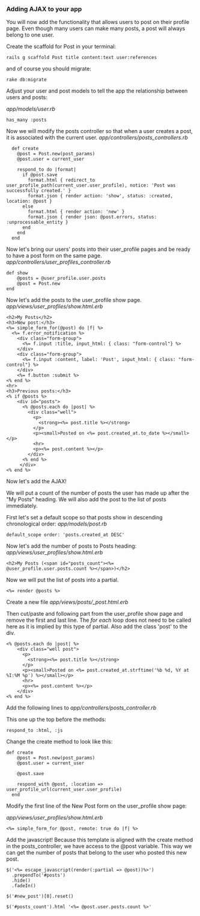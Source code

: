 ### Adding AJAX to your app

You will now add the functionality that allows users to post on their profile page.
Even though many users can make many posts, a post will always belong to one user.



Create the scaffold for Post in your terminal:
```
rails g scaffold Post title content:text user:references
```

and of course you should migrate:
```
rake db:migrate
```

Adjust your user and post models to tell the app the relationship between users and posts:

*app/models/user.rb*
```
has_many :posts
```


Now we will modify the posts controller so that when a user creates a post, it is associated with the current user.
*app/controllers/posts_controllers.rb*

```
  def create
    @post = Post.new(post_params)
    @post.user = current_user

    respond_to do |format|
      if @post.save
        format.html { redirect_to user_profile_path(current_user.user_profile), notice: 'Post was successfully created.' }
        format.json { render action: 'show', status: :created, location: @post }
      else
        format.html { render action: 'new' }
        format.json { render json: @post.errors, status: :unprocessable_entity }
      end
    end
  end
```

Now let's bring our users' posts into their user_profile pages and be ready to have a post form on the same page.
*app/controllers/user_profiles_controller.rb*

```
def show
	@posts = @user_profile.user.posts
	@post = Post.new
end
```

Now let's add the posts to the user_profile show page.
*app/views/user_profiles/show.html.erb*

```
<h2>My Posts</h2>
<h3>New post:</h3>
<%= simple_form_for(@post) do |f| %>
  <%= f.error_notification %>
    <div class="form-group">
      <%= f.input :title, input_html: { class: "form-control"} %>
    </div>
    <div class="form-group">
      <%= f.input :content, label: 'Post', input_html: { class: "form-control"} %>
    </div>
    <%= f.button :submit %>
<% end %>
<hr>
<h3>Previous posts:</h3>
<% if @posts %>
	<div id="posts">
	  <% @posts.each do |post| %>
	    <div class="well">
	      <p>
	        <strong><%= post.title %></strong>
	      </p>
	      <p><small>Posted on <%= post.created_at.to_date %></small></p>
	      <hr>
	      <p><%= post.content %></p>
	    </div>
	  <% end %>
	 </div>
<% end %>
```

Now let's add the AJAX!

We will put a count of the number of posts the user has made up after the "My Posts" heading.
We will also add the post to the list of posts immediately.

First let's set a default scope so that posts show in descending chronological order:
*app/models/post.rb*

```
default_scope order: 'posts.created_at DESC'
```
Now let's add the number of posts to Posts heading:
*app/views/user_profiles/show.html.erb*

```
<h2>My Posts (<span id="posts_count"><%= @user_profile.user.posts.count %></span>)</h2>
```

Now we will put the list of posts into a partial.
```
<%= render @posts %>
```

Create a new file *app/views/posts/_post.html.erb*

Then cut/paste and following part from the user_profile show page and remove the first and last line. The *for each* loop does not need to be called here as it is implied by this type of partial. Also add the class 'post' to the div.

```
<% @posts.each do |post| %>
	<div class="well post">
	  <p>
	    <strong><%= post.title %></strong>
	  </p>
	  <p><small>Posted on <%= post.created_at.strftime('%b %d, %Y at %I:%M %p') %></small></p>
	  <hr>
	  <p><%= post.content %></p>
	</div>
<% end %>
```

Add the following lines to *app/controllers/posts_controller.rb*

This one up the top before the methods:

```
respond_to :html, :js
```

Change the create method to look like this:
```
def create
    @post = Post.new(post_params)
    @post.user = current_user
 
    @post.save
 
    respond_with @post, :location => user_profile_url(current_user.user_profile)
  end
```

Modify the first line of the New Post form on the user_profile show page:

*app/views/user_profiles/show.html.erb*
```
<%= simple_form_for @post, remote: true do |f| %>
```


Add the javascript! Because this template is aligned with the create method in the posts_controller, we have access to the @post variable. This way we can get the number of posts that belong to the user who posted this new post.


```
$('<%= escape_javascript(render(:partial => @post))%>')
  .prependTo('#posts')
  .hide()
  .fadeIn()
 
$('#new_post')[0].reset()
 
$('#posts_count').html '<%= @post.user.posts.count %>'
```




